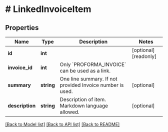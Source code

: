 # # LinkedInvoiceItem

## Properties

Name | Type | Description | Notes
------------ | ------------- | ------------- | -------------
**id** | **int** |  | [optional] [readonly] 
**invoice_id** | **int** | Only &#x60;PROFORMA_INVOICE&#x60; can be used as a link. | 
**summary** | **string** | One line summary. If not provided Invoice number is used. | [optional] 
**description** | **string** | Description of item. Markdown language allowed. | [optional] 

[[Back to Model list]](../../README.md#documentation-for-models) [[Back to API list]](../../README.md#documentation-for-api-endpoints) [[Back to README]](../../README.md)


